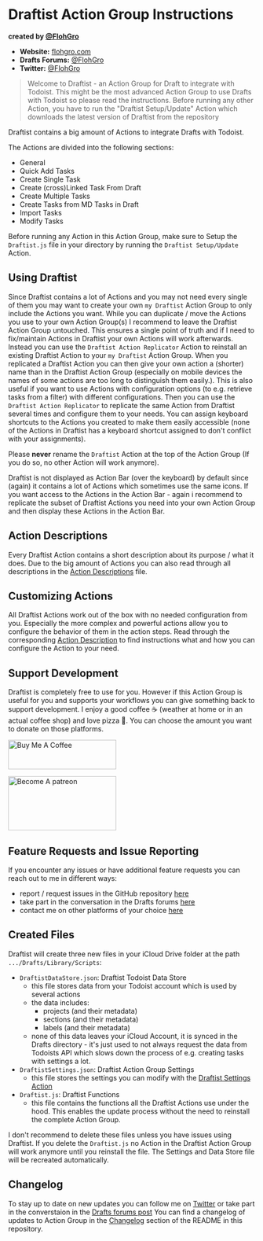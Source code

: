 # Draftist Action Group Instructions

**created by [@FlohGro](https://mobile.twitter.com/FlohGro)**

- **Website:** [flohgro.com](https://flohgro.com)  
- **Drafts Forums:** [@FlohGro](https://forums.getdrafts.com/u/flohgro/summary)
- **Twitter:** [@FlohGro](https://twitter.com/FlohGro)

> Welcome to Draftist - an Action Group for Draft to integrate with Todoist. This might be the most advanced Action Group to use Drafts with Todoist so please read the instructions.
> Before running any other Action, you have to run the "Draftist Setup/Update" Action which downloads the latest version of Draftist from the repository

Draftist contains a big amount of Actions to integrate Drafts with Todoist.

The Actions are divided into the following sections:

- General
- Quick Add Tasks
- Create Single Task
- Create (cross)Linked Task From Draft
- Create Multiple Tasks
- Create Tasks from MD Tasks in Draft
- Import Tasks
- Modify Tasks

Before running any Action in this Action Group, make sure to Setup the `Draftist.js` file in your directory by running the `Draftist Setup/Update` Action.

## Using Draftist

Since Draftist contains a lot of Actions and you may not need every single of them you may want to create your own `my Draftist` Action Group to only include the Actions you want.
While you can duplicate / move the Actions you use to your own Action Group(s) I recommend to leave the Draftist Action Group untouched. This ensures a single point of truth and if I need to fix/maintain Actions in Draftist your own Actions will work afterwards. Instead you can use the `Draftist Action Replicator` Action to reinstall an existing Draftist Action to your `my Draftist` Action Group. When you replicated a Draftist Action you can then give your own action a (shorter) name than in the Draftist Action Group (especially on mobile devices the names of some actions are too long to distinguish them easily.).
This is also useful if you want to use Actions with configuration options (to e.g. retrieve tasks from a filter) with different configurations. Then you can use the `Draftist Action Replicator` to replicate the same Action from Draftist several times and configure them to your needs.
You can assign keyboard shortcuts to the Actions you created to make them easily accessible (none of the Actions in Draftist has a keyboard shortcut assigned to don't conflict with your assignments).

Please **never** rename the `Draftist` Action at the top of the Action Group (If you do so, no other Action will work anymore).

Draftist is not displayed as Action Bar (over the keyboard) by default since (again) it contains a lot of Actions which sometimes use the same icons. If you want access to the Actions in the Action Bar - again i recommend to replicate the subset of Draftist Actions you need into your own Action Group and then display these Actions in the Action Bar.

## Action Descriptions

Every Draftist Action contains a short description about its purpose / what it does. Due to the big amount of Actions you can also read through all descriptions in the [Action Descriptions](https://github.com/FlohGro-dev/Draftist/blob/main/Action%20Descriptions.md) file.

## Customizing Actions

All Draftist Actions work out of the box with no needed configuration from you. Especially the more complex and powerful actions allow you to configure the behavior of them in the action steps. Read through the corresponding [Action Description](https://github.com/FlohGro-dev/Draftist/blob/main/Action%20Descriptions.md) to find instructions what and how you can configure the Action to your need.

## Support Development

Draftist is completely free to use for you. However if this Action Group is useful for you and supports your workflows you can give something back to support development.
I enjoy a good coffee ☕️ (weather at home or in an actual coffee shop) and love pizza 🍕.
You can choose the amount you want to donate on those platforms.

<a href="https://www.buymeacoffee.com/flohgro" target="_blank"><img src="https://cdn.buymeacoffee.com/buttons/v2/default-blue.png" alt="Buy Me A Coffee" style="height: 60px !important;width: 220px !important;" ></a>

<a href="https://www.patreon.com/flohgro" target="_blank"><img src="https://user-images.githubusercontent.com/13785667/162812708-55b96cdc-8c32-4433-a340-6dd4c1f7326d.jpg" alt="Become A patreon" style="height: 110px !important;width: 220px !important;" ></a>

## Feature Requests and Issue Reporting

If you encounter any issues or have additional feature requests you can reach out to me in different ways:

- report / request issues in the GitHub repository [here](https://github.com/FlohGro-dev/Draftist/issues)
- take part in the conversation in the Drafts forums [here](https://forums.getdrafts.com/t/draftist-a-drafts-action-group-for-todoist/12674)
- contact me on other platforms of your choice [here](https://flohgro.com/contactme)

## Created Files

Draftist will create three new files in your iCloud Drive folder at the path `.../Drafts/Library/Scripts`:

- `DraftistDataStore.json`: Draftist Todoist Data Store
  - this file stores data from your Todoist account which is used by several actions
  - the data includes:
    - projects (and their metadata)
    - sections (and their metadata)
    - labels (and their metadata)
  - none of this data leaves your iCloud Account, it is synced in the Drafts directory - it's just used to not always request the data from Todoists API which slows down the process of e.g. creating tasks with settings a lot.
- `DraftistSettings.json`: Draftist Action Group Settings
  - this file stores the settings you can modify with the [Draftist Settings Action](https://github.com/FlohGro-dev/Draftist/blob/main/Action%20Descriptions.md#Draftist%20Settings)
- `Draftist.js`: Draftist Functions
  - this file contains the functions all the Draftist Actions use under the hood. This enables the update process without the need to reinstall the complete Action Group.

I don't recommend to delete these files unless you have issues using Draftist. If you delete the `Draftist.js` no Action in the Draftist Action Group will work anymore until you reinstall the file. The Settings and Data Store file will be recreated automatically.

## Changelog

To stay up to date on new updates you can follow me on [Twitter](https://twitter.com/FlohGro) or take part in the converstaion in the [Drafts forums post](https://forums.getdrafts.com/t/draftist-a-drafts-action-group-for-todoist/12674)
You can find a changelog of updates to Action Group in the [Changelog](https://github.com/FlohGro-dev/Draftist#changelog) section of the README in this repository.
